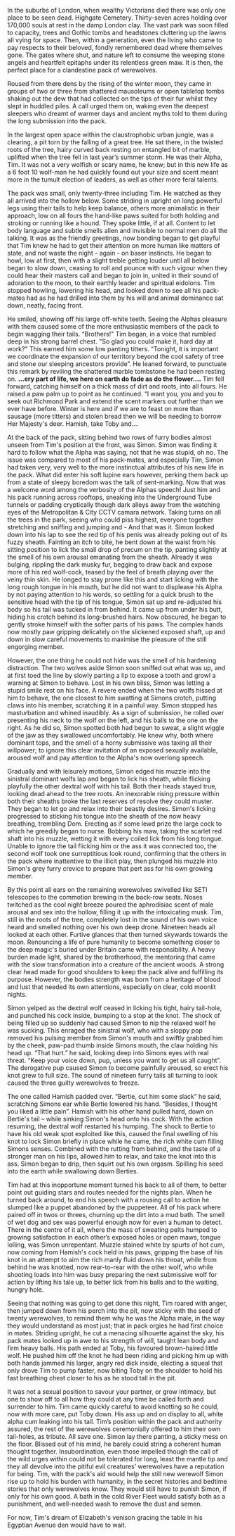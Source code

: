 In the suburbs of London, when wealthy Victorians died there was only one place to be seen dead. Highgate Cemetery. Thirty-seven acres holding over 170,000 souls at rest in the damp London clay.
The vast park was soon filled to capacity, trees and Gothic tombs and headstones cluttering up the lawns all vying for space. Then, within a generation, even the living who came to pay respects to their beloved, fondly remembered dead where themselves gone. The gates where shut, and nature left to consume the weeping stone angels and heartfelt epitaphs under its relentless green maw.
It is then, the perfect place for a clandestine pack of werewolves.

Roused from there dens by the rising of the winter moon, they came in groups of two or three from shattered mausoleums or open tabletop tombs shaking out the dew that had collected on the tips of their fur whilst they slept in huddled piles. A call urged them on, waking even the deepest sleepers who dreamt of warmer days and ancient myths told to them during the long submission into the pack.

In the largest open space within the claustrophobic urban jungle, was a clearing, a pit torn by the falling of a great tree. He sat there, in the twisted roots of the tree, hairy curved back resting on entangled bit of marble, uplifted when the tree fell in last year’s summer storm. He was their Alpha, Tim. It was not a very wolfish or scary name, he knew; but in this new life as a 6 foot 10 wolf-man he had quickly found out your size and scent meant more in the tumult election of leaders, as well as other more feral talents.

The pack was small, only twenty-three including Tim. He watched as they all arrived into the hollow below. Some striding in upright on long powerful legs using their tails to help keep balance, others more animalistic in their approach, low on all fours the hand-like paws suited for both holding and stroking or running like a hound. They spoke little, if at all. Content to let body language and subtle smells alien and invisible to normal men do all the talking.
It was as the friendly greetings, now bonding began to get playful that Tim knew he had to get their attention on more human like matters of state, and not waste the night - again - on baser instincts.
He began to howl, low at first, then with a slight treble getting louder until all below began to slow down, ceasing to roll and pounce with such vigour when they could hear their masters call and began to join in, united in their sound of adoration to the moon, to their earthly leader and spiritual eidolons. Tim stopped howling, lowering his head, and looked down to see all his pack-mates had as he had drilled into them by his will and animal dominance sat down, neatly, facing front.

He smiled, showing off his large off-white teeth. Seeing the Alphas pleasure with them caused some of the more enthusiastic members of the pack to begin wagging their tails. “Brothers!" Tim began, in a voice that rumbled deep in his strong barrel chest. "So glad you could make it, hard day at work?" This earned him some low panting titters. “Tonight, it is important we coordinate the expansion of our territory beyond the cool safety of tree and stone our sleeping ancestors provide”. He leaned forward, to punctuate this remark by reviling the shattered marble tombstone he had been resting on. **...ery part of life, we here on earth do fade as do the flower....** Tim fell forward, catching himself on a thick mass of dirt and roots, into all fours. He raised a paw palm up to point as he continued. “I want you, you and you to seek out Richmond Park and extend the scent markers out further than we ever have before. Winter is here and if we are to feast on more than sausage (more titters)  and stolen bread then we will be needing to borrow Her Majesty's deer. Hamish, take Toby and....

At the back of the pack, sitting behind two rows of furry bodies almost unseen from Tim's position at the front, was Simon. Simon was finding it hard to follow what the Alpha was saying, not that he was stupid, oh no. The issue was compared to most of his pack-mates, and especially Tim, Simon had taken very, very well to the more instinctual attributes of his new life in the pack. What did enter his soft lupine ears however, perking them back up from a state of sleepy boredom was the talk of sent-marking. Now that was a welcome word among the verbosity of the Alphas speech! Just him and his pack running across rooftops, sneaking into the Underground Tube tunnels or padding cryptically though dark alleys away from the watching eyes of the Metropolitan & City CCTV camara network. Taking turns on all the trees in the park, seeing who could piss highest, everyone together stretching and sniffing and jumping and - And that was it. Simon looked down into his lap to see the red tip of his penis was already poking out of its fuzzy sheath. Fainting an itch to bite, he bent down at the waist from his sitting position to lick the small drop of precum on the tip, panting slightly at the smell of his own arousal emanating from the sheath. Already it was bulging, rippling the dark musky fur, begging to draw back and expose more of his red wolf-cock, teased by the feel of breath playing over the veiny thin skin. He longed to stay prone like this and start licking with the long rough tongue in his mouth, but he did not want to displease his Alpha by not paying attention to his words, so settling for a quick brush to the sensitive head with the tip of his tongue, Simon sat up and re-adjusted his body so his tail was tucked in from behind. It came up from under his butt, hiding his crotch behind its long-brushed hairs. Now obscured, he began to gently stroke himself with the softer parts of his paws. The complex hands now mostly paw gripping delicately on the slickened exposed shaft, up and down in slow careful movements to maximise the pleasure of the still engorging member.

However, the one thing he could not hide was the smell of his hardening distraction. The two wolves aside Simon soon sniffed out what was up, and at first toed the line by slowly parting a lip to expose a tooth and growl a warning at Simon to behave. Lost in his own bliss, Simon was letting a stupid smile rest on his face. A revere ended when the two wolfs hissed at him to behave, the one closest to him swatting at Simons crotch, putting claws into his member, scratching it in a painful way. Simon stopped has masturbation and whined inaudibly. As a sign of submission, he rolled over presenting his neck to the wolf on the left, and his balls to the one on the right. As he did so, Simon spotted both had begun to sweat, a slight wiggle of the jaw as they swallowed uncomfortably. He knew why, both where dominant tops, and the smell of a horny submissive was taxing all their willpower; to ignore this clear invitation of an exposed sexually available, aroused wolf and pay attention to the Alpha's now overlong speech.

Gradually and with leisurely motions, Simon edged his muzzle into the sinistral dominant wolfs lap and began to lick his sheath, while flicking playfully the other dextral wolf with his tail. Both their heads stayed true, looking dead ahead to the tree roots. An inexorable rising pressure within both their sheaths broke the last reserves of resolve they could muster. They began to let go and relax into their beastly desires. Simon's licking progressed to sticking his tongue into the sheath of the now heavy breathing, trembling Dom. Erecting as if some lewd prize the large cock to which he greedily began to nurse. Bobbing his maw, taking the scarlet red shaft into his muzzle, wetting it with every coiled lick from his long tongue. Unable to ignore the tail flicking him or the ass it was connected too, the second wolf took one surreptitious look round, confirming that the others in the pack where inattentive to the illicit play, then plunged his muzzle into Simon's grey furry crevice to prepare that pert ass for his own growing member.

By this point all ears on the remaining werewolves swivelled like SETI telescopes to the commotion brewing in the back-row seats. Noses twitched as the cool night breeze poured the aphrodisiac scent of male arousal and sex into the hollow, filling it up with the intoxicating musk. Tim, still in the roots of the tree, completely lost in the sound of his own voice heard and smelled nothing over his own deep drone. Nineteen heads all looked at each other. Furtive glances that then turned skywards towards the moon. Renouncing a life of pure humanity to become something closer to the deep magic's buried under Britain came with responsibility. A heavy burden made light, shared by the brotherhood, the mentoring that came with the slow transformation into a creature of the ancient woods. A strong clear head made for good shoulders to keep the pack alive and fulfilling its purpose. However, the bodies strength was born from a heritage of blood and lust that needed its own attentions, especially on clear, cold moonlit nights.   

Simon yelped as the dextral wolf ceased in licking his tight, hairy tail-hole, and punched his cock inside, bumping to a stop at the knot. The shock of being filled up so suddenly had caused Simon to nip the relaxed wolf he was sucking. This enraged the sinistral wolf, who with a sloppy pop removed his pulsing member from Simon's mouth and swiftly grabbed him by the cheek, paw-pad thumb inside Simons mouth, the claw holding his head up. “That hurt.” he said, looking deep into Simons eyes with real threat. “Keep your voice down, pup, unless you want to get us all caught”. The derogative pup caused Simon to become painfully aroused, so erect his knot grew to full size. The sound of nineteen furry tails all turning to look caused the three guilty werewolves to freeze.

The one called Hamish padded over. “Bertie, cut him some slack” he said, scratching Simons ear while Bertie lowered his hand. “Besides, I thought you liked a little pain”. Hamish with his other hand pulled hard, down on Bertie's tail – while sinking Simon's head onto his cock. With the action resuming, the dextral wolf restarted his humping. The shock to Bertie to have his old weak spot exploited like this, caused the final swelling of his knot to lock Simon briefly in place while he came, the rich white cum filling Simons senses. Combined with the rutting from behind, and the taste of a stronger man on his lips, allowed him to relax, and take the knot into this ass. Simon began to drip, then squirt out his own orgasm. Spilling his seed into the earth while swallowing down Berties.

Tim had at this inopportune moment turned his back to all of them, to better point out guiding stars and routes needed for the nights plan. When he turned back around, to end his speech with a rousing call to action he slumped like a puppet abandoned by the puppeteer. All of his pack where paired off in twos or threes, churning up the dirt into a mud bath. The smell of wet dog and sex was powerful enough now for even a human to detect. There in the centre of it all, where the mass of sweating pelts humped to growing satisfaction in each other’s exposed holes or open maws, tongue lolling, was Simon unrepentant. Muzzle stained white by spurts of hot cum, now coming from Hamish's cock held in his paws, gripping the base of his knot in an attempt to aim the rich manly fluid down his throat, while from behind he was knotted, now rear-to-rear with the other wolf, who while shooting loads into him was busy preparing the next submissive wolf for action by lifting his tale up, to better lick from his balls and to the waiting, hungry hole.

Seeing that nothing was going to get done this night, Tim roared with anger, then jumped down from his perch into the pit, now sticky with the seed of twenty werewolves, to remind them why he was the Alpha male, in the way they would understand as most just; that in pack orgies he had first choice in mates. Striding upright, he cut a menacing silhouette against the sky, his pack mates looked up in awe to his strength of will, taught lean body and firm heavy balls. His path ended at Toby, his favoured brown-haired little wolf. He pushed him off the knot he had been riding and picking him up with both hands jammed his larger, angry red dick inside, electing a squeal that only drove Tim to pump faster, now biting Toby on the shoulder to hold his fast breathing chest closer to his as he stood tall in the pit.

It was not a sexual position to savour your partner, or grow intimacy, but one to show off to all how they could at any time be called forth and surrender to him. Tim came quickly careful to avoid knotting so he could, now with more care, put Toby down. His ass up and on display to all, white alpha cum leaking into his tail. Tim’s position within the pack and authority assured, the rest of the werewolves ceremonially offered to him their own tail-holes, as tribute. All save one. Simon lay there panting, a sticky mess on the floor. Blissed out of his mind, he barely could string a coherent human thought together. Insubordination, even those impelled though the call of the wild urges within could not be tolerated for long, least the mantle tip and they all devolve into the pitiful evil creatures’ werewolves have a reputation for being. Tim, with the pack's aid would help the still new werewolf Simon rise up to hold his burden with humanity, in the secret histories and bedtime stories that only werewolves know. They would still have to punish Simon, if only for his own good. A bath in the cold River Fleet would satisfy both as a punishment, and well-needed wash to remove the dust and semen.

For now, Tim's dream of Elizabeth's venison gracing the table in his Egyptian Avenue den would have to wait.